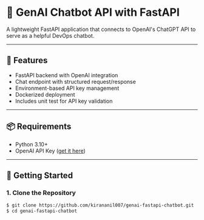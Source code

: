 # 🤖 GenAI Chatbot API with FastAPI

A lightweight FastAPI application that connects to OpenAI's ChatGPT API to serve as a helpful DevOps chatbot.

---

## 🔧 Features

- FastAPI backend with OpenAI integration
- Chat endpoint with structured request/response
- Environment-based API key management
- Dockerized deployment
- Includes unit test for API key validation

---

## 📦 Requirements

- Python 3.10+
- OpenAI API Key ([get it here](https://platform.openai.com/account/api-keys))

---

## 🚀 Getting Started

### 1. Clone the Repository

```bash
$ git clone https://github.com/kirananil007/genai-fastapi-chatbot.git
$ cd genai-fastapi-chatbot
